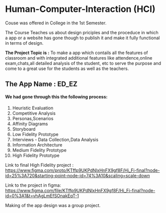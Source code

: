 # Human-Computer-Interaction (HCI)

Couse was offered in College in the 1st Semester.

The Course Teaches us about design priciples and the proceduce in which a app or a 
website has gone though to publish it and make it fully functional in terms of design.


**The Project Topic is :** To make a app which contails all the features of classroom and with integrated additional features like attendence,online exam,chats,all detailed analysis of the student, etc to serve the purpose and come to a great use for the students as well as the teachers. 

## **The App Name :** ED_EZ 

#### We had gone through this the following process:

1. Heuristic Evaluation
2. Competitive Analysis
3. Personas,Scenarios
4. Affinity Diagrams
5. Storyboard
6. Low Fidelity Prototype
7. Interviews - Data Collection,Data Analysis
8. Information Architecture
9. Medium Fidelity Prototype
10. High Fidelity Prototype

Link to final High Fidelity project : https://www.figma.com/proto/KTffp9UKPdNlxHnFX9gf8F/Hi_Fi-final?node-id=25%3A720&starting-point-node-id=74%3A10&scaling=scale-down  

Link to the project in figma: https://www.figma.com/file/KTffp9UKPdNlxHnFX9gf8F/Hi_Fi-final?node-id=0%3A1&t=vhAgLmEfSOnakEqT-1



Making of the app design was a group project.

